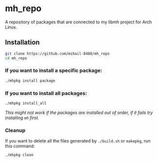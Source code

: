 # mh_repo
A repository of packages that are connected to my libmh project for Arch Linux.

## Installation
```sh
git clone https://github.com/mihail-8480/mh_repo
cd mh_repo
```

### If you want to install a specific package:
```sh
./mhpkg install package
```

### If you want to install all packages:
```sh
./mhpkg install_all
```
*This might not work if the packages are installed out of order, if it fails try installing `mh` first.*

### Cleanup
If you want to delete all the files generated by `./build.sh` or `makepkg`, run this command:
```sh
./mhpkg clean
```
